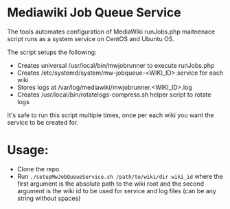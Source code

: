 # Mediawiki Job Queue Service

The tools automates configuration of MediaWiki runJobs.php maitnenace script runs
as a system service on CentOS and Ubuntu OS.

The script setups the following:

* Creates universal /usr/local/bin/mwjobrunner to execute runJobs.php
* Creates /etc/systemd/system/mw-jobqueue-<WIKI_ID>.service for each wiki
* Stores logs at /var/log/mediawiki/mwjobrunner.<WIKI_ID>.log
* Creates /usr/local/bin/rotatelogs-compress.sh helper script to rotate logs

It's safe to run this script multiple times, once per each wiki you want the service
to be created for.

# Usage:

* Clone the repo
* Run `./setupMwJobQueueService.sh /path/to/wiki/dir wiki_id` where the first argument is the absolute path to the wiki root and the second argument is the wiki id to be used for service and log files (can be any string without spaces)

